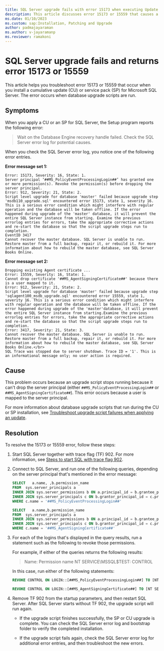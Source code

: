 ```yaml
---
title: SQL Server upgrade fails with error 15173 when executing Update Database scripts
description: This article discusses error 15173 or 15559 that causes a SQL Server upgrade to fail when it runs update database scripts.
ms.date: 01/10/2023
ms.custom: sap:Installation, Patching and Upgrade
author: padmajayaraman
ms.author: v-jayaramanp
ms.reviewer: ramakoni
---
```


# SQL Server upgrade fails and returns error 15173 or 15559

This article helps you troubleshoot error 15173 or 15559 that occur when you install a cumulative update (CU) or service pack (SP) for Microsoft SQL Server. The error occurs when database upgrade scripts are run.

## Symptoms

When you apply a CU or an SP for SQL Server, the Setup program reports the following error:  

> Wait on the Database Engine recovery handle failed. Check the SQL Server error log for potential causes.

When you check the SQL Server error log, you notice one of the following error entries.

**Error message set 1:**

```output
Error: 15173, Severity: 16, State: 1.
Server principal ‘##MS_PolicyEventProcessingLogin##’ has granted one or more permission(s). Revoke the permission(s) before dropping the server principal.
Error: 912, Severity: 21, State: 2.
Script level upgrade for database 'master' failed because upgrade step 'msdb110_upgrade.sql' encountered error 15173, state 1, severity 16. This is a serious error condition which might interfere with regular operation and the database will be taken offline. If the error happened during upgrade of the 'master' database, it will prevent the entire SQL Server instance from starting. Examine the previous errorlog entries for errors, take the appropriate corrective actions and re-start the database so that the script upgrade steps run to completion.
EventID 3417
Cannot recover the master database. SQL Server is unable to run. Restore master from a full backup, repair it, or rebuild it. For more information about how to rebuild the master database, see SQL Server Books Online.
```

**Error message set 2:**

```output
Dropping existing Agent certificate ...
Error: 15559, Severity: 16, State: 1.
Cannot drop certificate '##MS_AgentSigningCertificate##' because there is a user mapped to it.
Error: 912, Severity: 21, State: 2.
Script level upgrade for database 'master' failed because upgrade step 'sqlagent100_msdb_upgrade.sql' encountered error 15559, state 1, severity 16. This is a serious error condition which might interfere with regular operation and the database will be taken offline. If the error happened during upgrade of the 'master'database, it will prevent the entire SQL Server instance from starting.Examine the previous errorlog entries for errors, take the appropriate corrective actions and re-start the database so that the script upgrade steps run to completion.
Error: 3417, Severity: 21, State: 3.
Cannot recover the master database. SQL Server is unable to run. Restore master from a full backup, repair it, or rebuild it. For more information about how to rebuild the master database, see SQL Server Books Online.</br>
SQL Trace was stopped due to server shutdown. Trace ID = '1'. This is an informational message only; no user action is required.
```

## Cause

This problem occurs because an upgrade script stops running because it can't drop the server principal (either `##MS_PolicyEventProcessingLogin##` or `##MS_AgentSigningCertificate##`). This error occurs because a user is mapped to the server principal.

For more information about database upgrade scripts that run during the CU or SP installation, see [Troubleshoot upgrade script failures when applying an update](troubleshoot-upgrade-script-failures-apply-update.md).

## Resolution

To resolve the 15173 or 15559 error, follow these steps:

1. Start SQL Server together with trace flag (TF) 902. For more information, see [Steps to start SQL with trace flag 902](/sql/relational-databases/errors-events/mssqlserver-912-database-engine-error#steps-to-start--with-trace-flag-902).

1. Connect to SQL Server, and run one of the following queries, depending on the server principal that's mentioned in the error message:

    ```sql
    SELECT   a.name, ,b.permission_name  
    FROM  sys.server_principals a 
    INNER JOIN sys.server_permissions b ON a.principal_id = b.grantee_principal_id 
    INNER JOIN sys.server_principals c ON b.grantor_principal_id = c.principal_id 
    WHERE c.name = '##MS_PolicyEventProcessingLogin##'
    ```

    ```sql
    SELECT   a.name,b.permission_name  
    FROM  sys.server_principals a 
    INNER JOIN sys.server_permissions b ON a.principal_id = b.grantee_principal_id 
    INNER JOIN sys.server_principals c ON b.grantor_principal_id = c.principal_id 
    WHERE c.name = '##MS_AgentSigningCertificate##'
    ```

1. For each of the logins that's displayed in the query results, run a statement such as the following to revoke those permissions.

    For example, if either of the queries returns the following results:

    > Name:  Permission name
    > NT SERVICE\MSSQL$TEST: CONTROL

    In this case, run either of the following statements:

    ```sql
    REVOKE CONTROL ON LOGIN::[##MS_PolicyEventProcessingLogin##] TO [NT SERVICE\MSSQL$TEST] AS [##MS_PolicyEventProcessingLogin##]
    ```

    ```sql
    REVOKE CONTROL ON LOGIN::[##MS_AgentSigningCertificate##] TO [NT SERVICE\MSSQL$TEST] AS [##MS_AgentSigningCertificate]
    ```

1. Remove TF 902 from the startup parameters, and then restart SQL Server. After SQL Server starts without TF 902, the upgrade script will run again.

   - If the upgrade script finishes successfully, the SP or CU upgrade is complete. You can check the SQL Server error log and bootstrap folder to verify the completed installation.

   - If the upgrade script fails again, check the SQL Server error log for additional error entries, and then troubleshoot the new errors.

